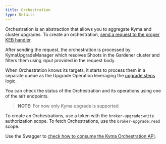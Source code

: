```yaml
---
title: Orchestration
type: Details
---
```


Orchestration is an abstraction that allows you to aggregate Kyma and cluster upgrades. To create an orchestration, [send a request to the proper KEB handler](#tutorials-upgrade-kyma-runtime-using-keb).

After sending the request, the orchestration is processed by KymaUpgradeManager which resolves Shoots in the Gardener cluster and filters them using input provided in the request body.

When Orchestration knows its targets, it starts to process them in a separate queue as the Upgrade Operation leveraging the [upgrade steps](#details-runtime-operations) logic. 

You can check the status of the Orchestration and its operations using one of the `GET` endpoints.

>**NOTE:** For now only Kyma upgrade is supported

To create an Orchestrations, use a token with the `broker-upgrade:write` authorization scope. To fetch Orchestrations, use the `broker-upgrade:read` scope.

Use the Swagger to [check how to consume the Kyma Orchestration API](https://app.swaggerhub.com/apis/kempski/kyma-orchestration_api/0.1).
